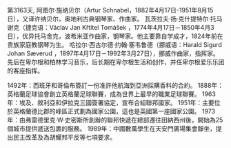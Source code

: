 第3163天, 阿图尔·施纳贝尔（Artur Schnabel，1882年4月17日-1951年8月15日），又译许纳贝尔，奥地利古典钢琴家、作曲家。
瓦茨拉夫·扬·克什提特尔·托马谢克（捷克语：Václav Jan Křtitel Tomášek ，1774年4月17日－1850年4月3日），优异托马舍克，波希米亚作曲家，钢琴家。他主要靠自学成才，1824年前在贵族家庭教钢琴为生。
哈拉尔·西古尔德·约翰·塞韦鲁德（挪威语：Harald Sigurd Johan Sæverud ，1897年4月17日－1992年3月27日），挪威作曲家，指挥家。先后在卑尔根和柏林学习音乐，后长期在卑尔根生活和创作，并任卑尔根爱乐乐团的客座指挥。

1492年：西班牙和哥倫布簽訂一份准許他航海到亞洲採購香料的合約。
1888年：英格蘭足球協會創立英格蘭足球聯賽，成為世界上最早的職業足球聯賽。
1963年：埃及、敘利亞和伊拉克三國簽署協定，宣布合組聯邦國家。
1951年：主要位於英格蘭德比郡的峰區正式劃為國家公園，這也是英國第一座國家公園。
1973年：由弗雷德里克·W·史密斯所創辦的聯邦快遞在總部遷往田納西州後，開始為25個城市提供遞送包裹的服務。
1989年：中國數萬學生在天安門廣場集會靜坐，提出民主改革及為胡耀邦平反等七項要求。